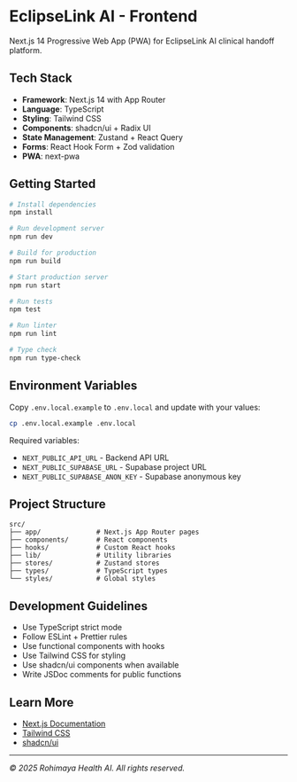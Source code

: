 # EclipseLink AI - Frontend

Next.js 14 Progressive Web App (PWA) for EclipseLink AI clinical handoff platform.

## Tech Stack

- **Framework**: Next.js 14 with App Router
- **Language**: TypeScript
- **Styling**: Tailwind CSS
- **Components**: shadcn/ui + Radix UI
- **State Management**: Zustand + React Query
- **Forms**: React Hook Form + Zod validation
- **PWA**: next-pwa

## Getting Started

```bash
# Install dependencies
npm install

# Run development server
npm run dev

# Build for production
npm run build

# Start production server
npm run start

# Run tests
npm test

# Run linter
npm run lint

# Type check
npm run type-check
```

## Environment Variables

Copy `.env.local.example` to `.env.local` and update with your values:

```bash
cp .env.local.example .env.local
```

Required variables:
- `NEXT_PUBLIC_API_URL` - Backend API URL
- `NEXT_PUBLIC_SUPABASE_URL` - Supabase project URL
- `NEXT_PUBLIC_SUPABASE_ANON_KEY` - Supabase anonymous key

## Project Structure

```
src/
├── app/              # Next.js App Router pages
├── components/       # React components
├── hooks/            # Custom React hooks
├── lib/              # Utility libraries
├── stores/           # Zustand stores
├── types/            # TypeScript types
└── styles/           # Global styles
```

## Development Guidelines

- Use TypeScript strict mode
- Follow ESLint + Prettier rules
- Use functional components with hooks
- Use Tailwind CSS for styling
- Use shadcn/ui components when available
- Write JSDoc comments for public functions

## Learn More

- [Next.js Documentation](https://nextjs.org/docs)
- [Tailwind CSS](https://tailwindcss.com)
- [shadcn/ui](https://ui.shadcn.com)

---

*© 2025 Rohimaya Health AI. All rights reserved.*
